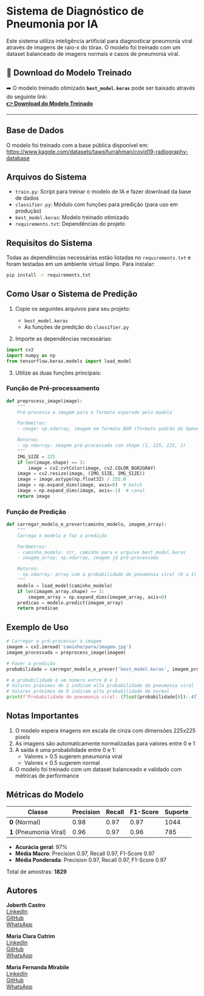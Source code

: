 # Sistema de Diagnóstico de Pneumonia por IA

Este sistema utiliza inteligência artificial para diagnosticar pneumonia viral através de imagens de raio-x do tórax. O modelo foi treinado com um dataset balanceado de imagens normais e casos de pneumonia viral.

## 🚨 Download do Modelo Treinado

➡️ O modelo treinado otimizado **`best_model.keras`** pode ser baixado através do seguinte link:  
**[👉 Download do Modelo Treinado](https://drive.google.com/file/d/1jXTWGgX3iQofwEfT4088TGazn4mhYVne/view?usp=drive_link)**

---

## Base de Dados

O modelo foi treinado com a base pública disponível em:  
https://www.kaggle.com/datasets/tawsifurrahman/covid19-radiography-database

## Arquivos do Sistema

- `train.py`: Script para treinar o modelo de IA e fazer download da base de dados
- `classifier.py`: Módulo com funções para predição (para uso em produção)
- `best_model.keras`: Modelo treinado otimizado
- `requirements.txt`: Dependências do projeto

## Requisitos do Sistema

Todas as dependências necessárias estão listadas no `requirements.txt` e foram testadas em um ambiente virtual limpo. Para instalar:

```bash
pip install -r requirements.txt
```

## Como Usar o Sistema de Predição

1. Copie os seguintes arquivos para seu projeto:
   - `best_model.keras`
   - As funções de predição do `classifier.py`

2. Importe as dependências necessárias:

```python
import cv2
import numpy as np
from tensorflow.keras.models import load_model
```

3. Utilize as duas funções principais:

### Função de Pré-processamento

```python
def preprocess_image(image):
    """
    Pré-processa a imagem para o formato esperado pelo modelo

    Parâmetros:
    - image: np.ndarray, imagem em formato BGR (formato padrão do OpenCV)

    Retorna:
    - np.ndarray: imagem pré-processada com shape (1, 225, 225, 1)
    """
    IMG_SIZE = 225
    if len(image.shape) == 3:
        image = cv2.cvtColor(image, cv2.COLOR_BGR2GRAY)
    image = cv2.resize(image, (IMG_SIZE, IMG_SIZE))
    image = image.astype(np.float32) / 255.0
    image = np.expand_dims(image, axis=0)  # batch
    image = np.expand_dims(image, axis=-1)  # canal
    return image
```

### Função de Predição

```python
def carregar_modelo_e_prever(caminho_modelo, imagem_array):
    """
    Carrega o modelo e faz a predição

    Parâmetros:
    - caminho_modelo: str, caminho para o arquivo best_model.keras
    - imagem_array: np.ndarray, imagem já pré-processada

    Retorna:
    - np.ndarray: array com a probabilidade de pneumonia viral (0 a 1)
    """
    modelo = load_model(caminho_modelo)
    if len(imagem_array.shape) == 3:
        imagem_array = np.expand_dims(imagem_array, axis=0)
    predicao = modelo.predict(imagem_array)
    return predicao
```

## Exemplo de Uso

```python
# Carregar e pré-processar a imagem
imagem = cv2.imread('caminho/para/imagem.jpg')
imagem_processada = preprocess_image(imagem)

# Fazer a predição
probabilidade = carregar_modelo_e_prever('best_model.keras', imagem_processada)

# A probabilidade é um número entre 0 e 1
# Valores próximos de 1 indicam alta probabilidade de pneumonia viral
# Valores próximos de 0 indicam alta probabilidade de normal
print(f"Probabilidade de pneumonia viral: {float(probabilidade[0]):.4f}")
```

## Notas Importantes

1. O modelo espera imagens em escala de cinza com dimensões 225x225 pixels  
2. As imagens são automaticamente normalizadas para valores entre 0 e 1  
3. A saída é uma probabilidade entre 0 e 1:
   - Valores > 0.5 sugerem pneumonia viral
   - Valores < 0.5 sugerem normal  
4. O modelo foi treinado com um dataset balanceado e validado com métricas de performance

## Métricas do Modelo

| Classe | Precision | Recall | F1-Score | Suporte |
|--------|----------|-------|---------|--------|
| **0** (Normal) | 0.98 | 0.97 | 0.97 | 1044 |
| **1** (Pneumonia Viral) | 0.96 | 0.97 | 0.96 | 785 |

- **Acurácia geral**: 97%  
- **Média Macro**: Precision 0.97, Recall 0.97, F1-Score 0.97  
- **Média Ponderada**: Precision 0.97, Recall 0.97, F1-Score 0.97

Total de amostras: **1829**

## Autores

**Joberth Castro**  
[LinkedIn](https://www.linkedin.com/in/joberth-castro-013840252/)  
[GitHub](https://github.com/JoberthCastro)  
[WhatsApp](https://wa.me/559885864235?text=Ol%C3%A1%2C%20gostaria%20de%20falar%20sobre%20o%20reposit%C3%B3rio%20IA-diagnostico-pneumonia%2C%20podemos%20conversar%3F)

**Maria Clara Cutrim**  
[LinkedIn](https://www.linkedin.com/in/maria-clara-cutrim-nunes-costa-55b7a8248/)  
[GitHub](https://github.com/MariaclaraCutrim)  
[WhatsApp](https://wa.me/559885316743?text=Ol%C3%A1%2C%20gostaria%20de%20falar%20sobre%20o%20reposit%C3%B3rio%20IA-diagnostico-pneumonia%2C%20podemos%20conversar%3F)

**Maria Fernanda Mirabile**  
[LinkedIn](https://www.linkedin.com/in/fernanda-mirabile/)  
[GitHub](https://github.com/mfernandamirabile)  
[WhatsApp](https://wa.me/559881850349?text=Ol%C3%A1%2C%20gostaria%20de%20falar%20sobre%20o%20reposit%C3%B3rio%20IA-diagnostico-pneumonia%2C%20podemos%20conversar%3F)
